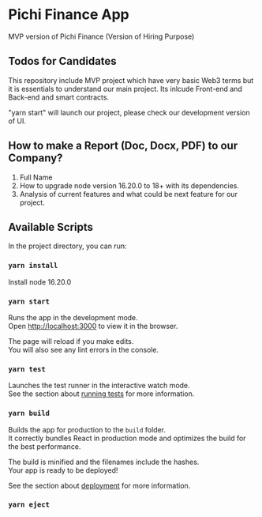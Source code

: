 # Pichi Finance App

MVP version of Pichi Finance (Version of Hiring Purpose) 

## Todos for Candidates

This repository include MVP project which have very basic Web3 terms but it is essentials to understand our main project. Its inlcude Front-end and Back-end and smart contracts. 

"yarn start" will launch our project, please check our development version of UI.

## How to make a Report (Doc, Docx, PDF) to our Company?

1. Full Name 
2. How to upgrade node version 16.20.0 to 18+ with its dependencies.
3. Analysis of current features and what could be next feature for our project. 


## Available Scripts

In the project directory, you can run:

### `yarn install`

Install node 16.20.0

### `yarn start`

Runs the app in the development mode.\
Open [http://localhost:3000](http://localhost:3000) to view it in the browser.

The page will reload if you make edits.\
You will also see any lint errors in the console.

### `yarn test`

Launches the test runner in the interactive watch mode.\
See the section about [running tests](https://facebook.github.io/create-react-app/docs/running-tests) for more information.

### `yarn build`

Builds the app for production to the `build` folder.\
It correctly bundles React in production mode and optimizes the build for the best performance.

The build is minified and the filenames include the hashes.\
Your app is ready to be deployed!

See the section about [deployment](https://facebook.github.io/create-react-app/docs/deployment) for more information.

### `yarn eject`
